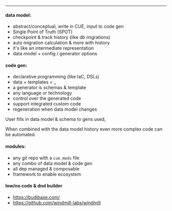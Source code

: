 

---

#### data model:

- abstract/conceptual, write in CUE, input to code gen
- Single Point of Truth (SPOT)
- checkpoint & track history (like db migrations)
- auto migration calculation & more with history
- it's like an intermediate representation
- data model + config / generator options

#### code gen:

- declarative programming (like IaC, DSLs)
- data + templates = _
- a generator is schemas & template
- any language or technology
- control over the generated code
- support integrated custom code
- regeneration when data model changes

User fills in data model & schema to gens used,

When combined with the data model history
even more complex code can be automated.

#### modules:

- any git repo with a `cue.mods` file
- any combo of data model & code gen
- all dep managed & composable
- framework to enable ecosystem

#### low/no code & dnd builder

- https://budibase.com/
- https://github.com/windmill-labs/windmill
